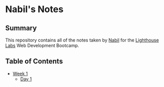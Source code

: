 # Nabil's Notes

## Summary

This repository contains all of the notes taken by [Nabil](https://github.com/nabildev98) for the [Lighthouse Labs](https://www.lighthouselabs.ca/) Web Development Bootcamp.

## Table of Contents

- [Week 1](/Week_1)
  - [Day 1](/Week_1/Day_1)
